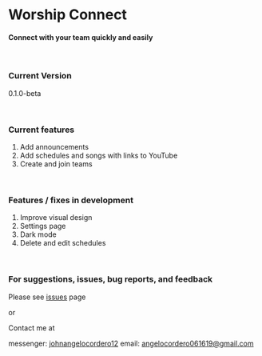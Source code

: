 # Worship Connect

#### Connect with your team quickly and easily

<br/>

### Current Version

0.1.0-beta

<br/>

### Current features

1. Add announcements
2. Add schedules and songs with links to YouTube
3. Create and join teams

<br/>

### Features / fixes in development

1. Improve visual design
2. Settings page
3. Dark mode
4. Delete and edit schedules

<br/>

### For suggestions, issues, bug reports, and feedback

Please see [issues](https://github.com/angelocordero/worship-connect/issues) page

or

Contact me at

messenger: [johnangelocordero12](https://m.me/johnangelocordero12)
email: angelocordero061619@gmail.com
